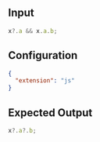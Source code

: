 
## Input
```javascript input
x?.a && x.a.b;
```

## Configuration
```json configuration
{
  "extension": "js"
}
```

## Expected Output
```javascript expected output
x?.a?.b;
```
